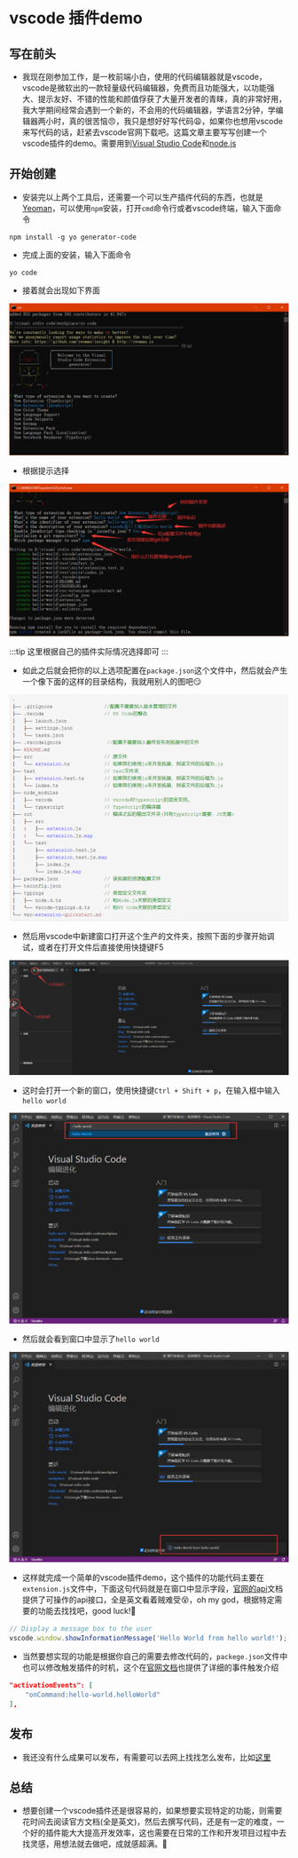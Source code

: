 # vscode 插件demo
## 写在前头
- 我现在刚参加工作，是一枚前端小白，使用的代码编辑器就是vscode，vscode是微软出的一款轻量级代码编辑器，免费而且功能强大，以功能强大、提示友好、不错的性能和颜值俘获了大量开发者的青睐，真的非常好用，我大学期间经常会遇到一个新的，不会用的代码编辑器，学语言2分钟，学编辑器两小时，真的很苦恼:angry:，我只是想好好写代码:weary:，如果你也想用vscode来写代码的话，赶紧去vscode官网下载吧。这篇文章主要写写创建一个vscode插件的demo。需要用到[Visual Studio Code](https://code.visualstudio.com/)和[node.js](https://nodejs.org/zh-cn/)
## 开始创建
- 安装完以上两个工具后，还需要一个可以生产插件代码的东西，也就是[Yeoman](https://yeoman.io/)，可以使用`npm`安装，打开`cmd`命令行或者vscode终端，输入下面命令
```
npm install -g yo generator-code
```
- 完成上面的安装，输入下面命令
```
yo code
```
- 接着就会出现如下界面

![An image](../../public/vscodePlugin/yo.png)

- 根据提示选择

![An image](../../public/vscodePlugin/yo1.png)

:::tip
这里根据自己的插件实际情况选择即可
:::

- 如此之后就会把你的以上选项配置在`package.json`这个文件中，然后就会产生一个像下面的这样的目录结构，我就用别人的图吧:smirk:

![An image](../../public/vscodePlugin/yo2.png)

- 然后用vscode中新建窗口打开这个生产的文件夹，按照下面的步骤开始调试，或者在打开文件后直接使用快捷键F5

![An image](../../public/vscodePlugin/yo3.png)

- 这时会打开一个新的窗口，使用快捷键`Ctrl + Shift + p`，在输入框中输入`hello world`

![An image](../../public/vscodePlugin/yo4.png)

- 然后就会看到窗口中显示了`hello world`

![An image](../../public/vscodePlugin/yo5.png)

- 这样就完成一个简单的vscode插件demo，这个插件的功能代码主要在`extension.js`文件中，下面这句代码就是在窗口中显示字段，[官网的api](https://code.visualstudio.com/api/references/vscode-api#api-patterns)文档提供了可操作的api接口，全是英文看着贼难受:dizzy_face:，oh my god，根据特定需要的功能去找找吧，good luck!:pray:
```js
// Display a message box to the user
vscode.window.showInformationMessage('Hello World from hello world!');
```
- 当然要想实现的功能是根据你自己的需要去修改代码的，`packege.json`文件中也可以修改触发插件的时机，这个在[官网文档](https://code.visualstudio.com/api/references/activation-events)也提供了详细的事件触发介绍
```json
"activationEvents": [
	"onCommand:hello-world.helloWorld"
],
```
## 发布
- 我还没有什么成果可以发布，有需要可以去网上找找怎么发布，比如[这里](https://blog.csdn.net/Suwanqing_su/article/details/105947156)
## 总结
- 想要创建一个vscode插件还是很容易的，如果想要实现特定的功能，则需要花时间去阅读官方文档(全是英文)，然后去撰写代码，还是有一定的难度，一个好的插件能大大提高开发效率，这也需要在日常的工作和开发项目过程中去找灵感，用想法就去做吧，成就感超满。:100: